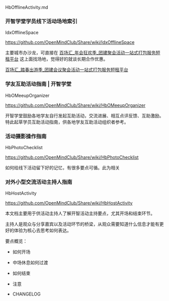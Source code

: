 HbOfflineActivity.md


### 开智学堂学员线下活动场地索引
IdxOfflineSpace

https://github.com/OpenMindClub/Share/wiki/IdxOfflineSpace

主要城市办沙龙，可直接在 [百场汇_年会狂欢季_团建聚会活动一站式打包服务短租平台](http://www.baichanghui.com/) 这上面找场地，觉得好的就谈长期合作优惠。

[百场汇_踏春出游季_团建会议聚会活动一站式打包服务短租平台](http://www.baichanghui.com/)


### 学友互助活动指南 | 开智学堂

HbOMeeupOrganizer

https://github.com/OpenMindClub/Share/wiki/HbOMeeupOrganizer


开智学堂鼓励各地学友自行发起互助活动，交流进展、相互点评反馈、互助激励。特此起草学员互助活动指南，供各地学友互助活动组织者参考。

### 活动摄影操作指南
HbPhotoChecklist

https://github.com/OpenMindClub/Share/wiki/HbPhotoChecklist

如何给线下活动留下好的记忆，有很多要点可循。此为相关

### 对外小型交流活动主持人指南
HbHostActivity

https://github.com/OpenMindClub/Share/wiki/HbHostActivity

本文档主要用于供活动主持人了解开智活动主持要点，尤其开场和结束环节。

主持人是观众与分享嘉宾以及活动环节的桥梁，从观众需要知道什么信息才能有更好的体验为核心去思考如何表达。

要点概览：

* 如何开场

* 中场休息如何过渡

* 如何结束

* 注意

* CHANGELOG

